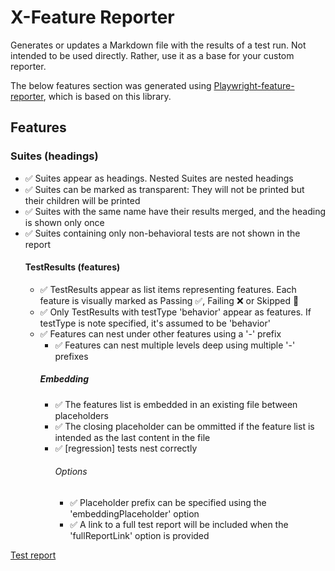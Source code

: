 # X-Feature Reporter
Generates or updates a Markdown file with the results of a test run.
Not intended to be used directly. Rather, use it as a base for your custom reporter.

The below features section was generated using [Playwright-feature-reporter](https://github.com/royk/playwright-feature-reporter), which is based on this library.

<!-- playwright-feature-reporter--start -->
## Features
  ### Suites (headings)
  - :white_check_mark: Suites appear as headings. Nested Suites are nested headings
  - :white_check_mark: Suites can be marked as transparent: They will not be printed but their children will be printed
  - :white_check_mark: Suites with the same name have their results merged, and the heading is shown only once
  - :white_check_mark: Suites containing only non-behavioral tests are not shown in the report
    #### TestResults (features)
    - :white_check_mark: TestResults appear as list items representing features. Each feature is visually marked as Passing :white_check_mark:, Failing :x: or Skipped :construction:
    - :white_check_mark: Only TestResults with testType 'behavior' appear as features. If testType is note specified, it's assumed to be 'behavior'
    - :white_check_mark: Features can nest under other features using a '-' prefix
      - :white_check_mark: Features can nest multiple levels deep using multiple '-' prefixes
      ##### Embedding
      - :white_check_mark: The features list is embedded in an existing file between placeholders
      - :white_check_mark: The closing placeholder can be ommitted if the feature list is intended as the last content in the file
      - :white_check_mark: [regression] tests nest correctly
        ###### Options
        - :white_check_mark: Placeholder prefix can be specified using the 'embeddingPlaceholder' option
        - :white_check_mark: A link to a full test report will be included when the 'fullReportLink' option is provided

[Test report](https://raw.githack.com/royk/x-feature-reporter/refs/heads/main/playwright-report/index.html)
